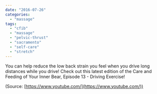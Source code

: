 ```yaml
---
date: "2016-07-26"
categories: 
  - "massage"
tags: 
  - "cfib"
  - "massage"
  - "pelvic-thrust"
  - "sacramento"
  - "self-care"
  - "stretch"
---
```


You can help reduce the low back strain you feel when you drive long distances while you drive! Check out this latest edition of the Care and Feeding of Your Inner Bear, Episode 13 - Driving Exercise!

(Source: [https://www.youtube.com/](https://www.youtube.com/))
